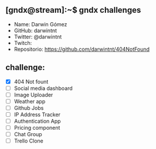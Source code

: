 ## [gndx@stream]:~$ gndx challenges

- Name: Darwin Gómez
- GitHub: darwintnt
- Twitter: @darwintnt
- Twitch:
- Repositorio: https://github.com/darwintnt/404NotFound

## challenge:
  - [x] 404 Not fount
  - [ ] Social media dashboard
  - [ ] Image Uploader
  - [ ] Weather app
  - [ ] Github Jobs
  - [ ] IP Address Tracker
  - [ ] Authentication App
  - [ ] Pricing component
  - [ ] Chat Group
  - [ ] Trello Clone
